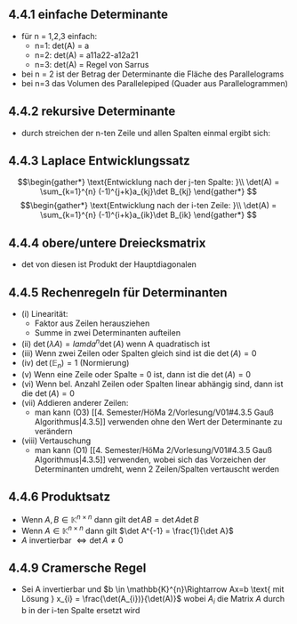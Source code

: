## 4.4.1 einfache Determinante
- für n = 1,2,3 einfach:
	- n=1: det(A) = a
	- n=2: det(A) = a11a22-a12a21
	- n=3: det(A) = Regel von Sarrus
- bei n = 2 ist der Betrag der Determinante die Fläche des Parallelograms
- bei n=3 das Volumen des Parallelepiped (Quader aus Parallelogrammen)
## 4.4.2 rekursive Determinante
- durch streichen der n-ten Zeile und allen Spalten einmal ergibt sich:
## 4.4.3 Laplace Entwicklungssatz 
$$\begin{gather*}
\text{Entwicklung nach der j-ten Spalte: }\\
\det(A) = \sum_{k=1}^{n} (-1)^{j+k}a_{kj}\det B_{kj}
\end{gather*}
$$
$$\begin{gather*}
\text{Entwicklung nach der i-ten Zeile: }\\
\det(A) = \sum_{k=1}^{n} (-1)^{i+k}a_{ik}\det B_{ik}
\end{gather*}
$$
## 4.4.4 obere/untere Dreiecksmatrix
- det von diesen ist Produkt der Hauptdiagonalen
## 4.4.5 Rechenregeln für Determinanten 
- (i) Linearität:
	- Faktor aus Zeilen herausziehen
	- Summe in zwei Determinanten aufteilen
- (ii) $\det(\lambda A)=lamda^n\det(A)$ wenn A quadratisch ist
- (iii) Wenn zwei Zeilen oder Spalten gleich sind ist die $\det(A)=0$
- (iv) $\det(\mathbb{E}_{n})=1$ (Normierung)
- (v) Wenn eine Zeile oder Spalte = 0 ist, dann ist die $\det(A)=0$
- (vi) Wenn bel. Anzahl Zeilen oder Spalten linear abhängig sind, dann ist die $\det(A)=0$
- (vii) Addieren anderer Zeilen:
	- man kann (O3) [[4. Semester/HöMa 2/Vorlesung/V01#4.3.5 Gauß Algorithmus|4.3.5]] verwenden ohne den Wert der Determinante zu verändern
- (viii) Vertauschung 
	- man kann (O1) [[4. Semester/HöMa 2/Vorlesung/V01#4.3.5 Gauß Algorithmus|4.3.5]] verwenden, wobei sich das Vorzeichen der Determinanten umdreht, wenn 2 Zeilen/Spalten vertauscht werden
## 4.4.6 Produktsatz
- Wenn $A,B \in \mathbb{K}^{n \times n}$ dann gilt $\det AB = \det A \det B$
- Wenn $A \in \mathbb{K}^{n \times n}$ dann gilt $\det A^{-1} = \frac{1}{\det A}$
- $A$ invertierbar $\Leftrightarrow \det A \neq 0$
## 4.4.9 Cramersche Regel
- Sei A invertierbar und $b \in \mathbb{K}^{n}\Rightarrow Ax=b \text{ mit Lösung } x_{i} = \frac{\det(A_{i})}{\det(A)}$ wobei $A_{i}$ die Matrix $A$ durch b in der i-ten Spalte ersetzt wird 